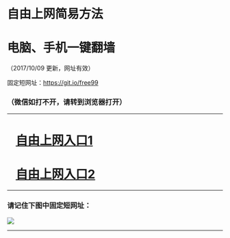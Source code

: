 ﻿# 自由上网简易方法

# 电脑、手机一键翻墙

（2017/10/09 更新，网址有效）

固定短网址：https://git.io/free99

### （微信如打不开，请转到浏览器打开）


***





# &nbsp;&nbsp; <a href="http://ft1108921894.fwq-tz-1001.info/fwqtz01.html?t=100900131362 " target="_blank">自由上网入口1</a>
# &nbsp;&nbsp; <a href="http://ft1022919764.fwq-tz-1002.info/fwqtz02.html?t=100900110720 " target="_blank">自由上网入口2</a>
***

### 请记住下图中固定短网址：

<img src="https://s3-us-west-2.amazonaws.com/fwq-1001/yjfq-20170905okok.png" /> 


***

